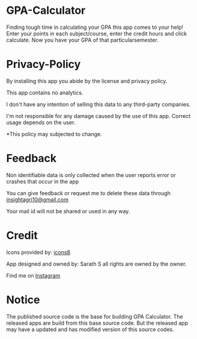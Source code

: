 # GPA-Calculator

Finding tough time in calculating your GPA this app comes to your help! Enter your points in each subject/course, enter the credit hours and click calculate. Now you have your GPA of that particularsemester.

# Privacy-Policy
By installing this app you abide by the license and privacy policy.

This app contains no analytics.

I don't have any intention of selling this data to any third-party companies.

I'm not responsible for any damage caused by the use of this app. Correct usage depends on the user.

*This policy may subjected to change.

# Feedback

Non identifiable data is only collected when the user reports error or crashes that occur in the app

You can give feedback or request me to delete these data through insightagri10@gmail.com

Your mail id will not be shared or used in any way.

# Credit

Icons provided by: [icons8](https://www.icons8.com)

App designed and owned by: Sarath S
all rights are owned by the owner.

Find me on [Instagram](https://instagram.com/saraths10?igshid=5sup8g1u6wg3)

# Notice

The published source code is the base for building GPA Calculator. The released apps are build from this base source code. But the released app may have a updated and has modified version of this source codes.
